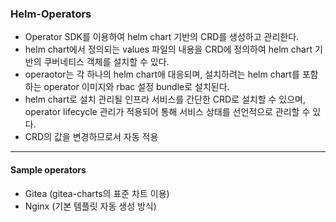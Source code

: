 ### Helm-Operators

- Operator SDK를 이용하여 helm chart 기반의 CRD를 생성하고 관리한다.
- helm chart에서 정의되는 values 파일의 내용을 CRD에 정의하여 helm chart 기반의 쿠버네티스 객체를 설치할 수 있다.
- operaotor는 각 하나의 helm chart애 대응되며, 설치하려는 helm chart를 포함하는 operator 이미지와 rbac 설정 bundle로 설치된다.
- helm chart로 설치 관리될 인프라 서비스를 간단한 CRD로 설치할 수 있으며, operator lifecycle 관리가 적용되어 통해 서비스 상태를 선언적으로 관리할 수 있다.
- CRD의 값을 변경하므로서 자동 적용

---

#### Sample operators

- Gitea (gitea-charts의 표준 차트 이용)
- Nginx (기본 템플릿 자동 생성 방식)
